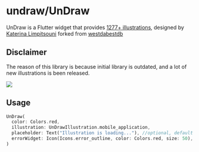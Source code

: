 # undraw/UnDraw

UnDraw is a Flutter widget that provides [1277+ illustrations](https://undraw.co/illustrations), designed by [Katerina Limpitsouni](https://twitter.com/ninalimpi) forked from [westdabestdb](https://github.com/westdabestdb/undraw)

## Disclaimer

The reason of this library is because initial library is outdated, and a lot of new illustrations is been released.

![](https://media.giphy.com/media/MBf2NBhUXaEufSZFfa/giphy.gif)

## Usage

``` dart
UnDraw(
  color: Colors.red,
  illustration: UnDrawIllustration.mobile_application,
  placeholder: Text("Illustration is loading..."), //optional, default is the CircularProgressIndicator().
  errorWidget: Icon(Icons.error_outline, color: Colors.red, size: 50), //optional, default is the Text('Could not load illustration!').
)
```
